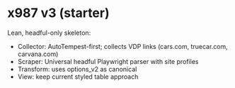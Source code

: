 # x987 v3 (starter)
Lean, headful-only skeleton:
- Collector: AutoTempest-first; collects VDP links (cars.com, truecar.com, carvana.com)
- Scraper: Universal headful Playwright parser with site profiles
- Transform: uses options_v2 as canonical
- View: keep current styled table approach